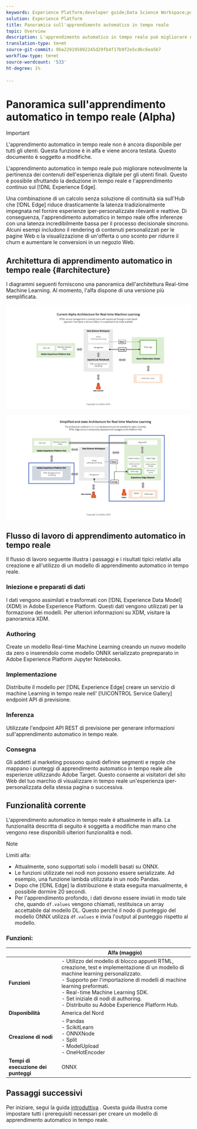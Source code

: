 ```yaml
---
keywords: Experience Platform;developer guide;Data Science Workspace;popular topics;Real time machine learning;
solution: Experience Platform
title: Panoramica sull'apprendimento automatico in tempo reale
topic: Overview
description: L'apprendimento automatico in tempo reale può migliorare notevolmente la pertinenza dei contenuti dell'esperienza digitale per gli utenti finali. Questo è possibile sfruttando la deduzione in tempo reale e l'apprendimento continuo su Experience Edge.
translation-type: tm+mt
source-git-commit: 9ba229195892245d29fb4f17b9f2e5cd6c6ea567
workflow-type: tm+mt
source-wordcount: '533'
ht-degree: 1%

---
```



# Panoramica sull&#39;apprendimento automatico in tempo reale (Alpha)

>[!IMPORTANT]
>
>L&#39;apprendimento automatico in tempo reale non è ancora disponibile per tutti gli utenti. Questa funzione è in alfa e viene ancora testata. Questo documento è soggetto a modifiche.

L&#39;apprendimento automatico in tempo reale può migliorare notevolmente la pertinenza dei contenuti dell&#39;esperienza digitale per gli utenti finali. Questo è possibile sfruttando la deduzione in tempo reale e l&#39;apprendimento continuo sul [!DNL Experience Edge].

Una combinazione di un calcolo senza soluzione di continuità sia sull&#39;Hub che [!DNL Edge] riduce drasticamente la latenza tradizionalmente impegnata nel fornire esperienze iper-personalizzate rilevanti e reattive. Di conseguenza, l&#39;apprendimento automatico in tempo reale offre inferenze con una latenza incredibilmente bassa per il processo decisionale sincrono. Alcuni esempi includono il rendering di contenuti personalizzati per le pagine Web o la visualizzazione di un&#39;offerta o uno sconto per ridurre il churn e aumentare le conversioni in un negozio Web.

## Architettura di apprendimento automatico in tempo reale {#architecture}

I diagrammi seguenti forniscono una panoramica dell&#39;architettura Real-time Machine Learning. Al momento, l&#39;alfa dispone di una versione più semplificata.

![arco alfa](../images/rtml/alpha-arch.png)

![Panoramica semplificata](../images/rtml/end-to-end-arch.png)

## Flusso di lavoro di apprendimento automatico in tempo reale

Il flusso di lavoro seguente illustra i passaggi e i risultati tipici relativi alla creazione e all&#39;utilizzo di un modello di apprendimento automatico in tempo reale.

### Iniezione e preparati di dati

I dati vengono assimilati e trasformati con [!DNL Experience Data Model] (XDM) in Adobe Experience Platform. Questi dati vengono utilizzati per la formazione dei modelli. Per ulteriori informazioni su XDM, visitare la panoramica [](../../xdm/home.md)XDM.

### Authoring  

Create un modello Real-time Machine Learning creando un nuovo modello da zero o inserendolo come modello ONNX serializzato prepreparato in Adobe Experience Platform Jupyter Notebooks.

### Implementazione

Distribuite il modello per [!DNL Experience Edge] creare un servizio di machine Learning in tempo reale nell&#39; [!UICONTROL Service Gallery] endpoint API di previsione.

### Inferenza

Utilizzate l&#39;endpoint API REST di previsione per generare informazioni sull&#39;apprendimento automatico in tempo reale.

### Consegna

Gli addetti al marketing possono quindi definire segmenti e regole che mappano i punteggi di apprendimento automatico in tempo reale alle esperienze utilizzando  Adobe Target. Questo consente ai visitatori del sito Web del tuo marchio di visualizzare in tempo reale un&#39;esperienza iper-personalizzata della stessa pagina o successiva.

## Funzionalità corrente

L&#39;apprendimento automatico in tempo reale è attualmente in alfa. La funzionalità descritta di seguito è soggetta a modifiche man mano che vengono rese disponibili ulteriori funzionalità e nodi.

>[!NOTE]
>
> Limiti alfa:
> - Attualmente, sono supportati solo i modelli basati su ONNX.
> - Le funzioni utilizzate nei nodi non possono essere serializzate. Ad esempio, una funzione lambda utilizzata in un nodo Pandas.
> - Dopo che [!DNL Edge] la distribuzione è stata eseguita manualmente, è possibile dormire 20 secondi.
> - Per l&#39;apprendimento profondo, i dati devono essere inviati in modo tale che, quando `df.values` vengono chiamati, restituisca un array accettabile dal modello DL. Questo perché il nodo di punteggio del modello ONNX utilizza `df.values` e invia l&#39;output al punteggio rispetto al modello.



### Funzioni:

|  | Alfa (maggio) |
| --- | --- |
| **Funzioni** | - Utilizzo del modello di blocco appunti RTML, creazione, test e implementazione di un modello di machine learning personalizzato. <br> - Supporto per l&#39;importazione di modelli di machine learning preformati. <br> - Real-time Machine Learning SDK. <br> - Set iniziale di nodi di authoring. <br> - Distribuito su Adobe Experience Platform Hub. |
| **Disponibilità** | America del Nord |
| **Creazione di nodi** | - Pandas <br> - ScikitLearn <br> - ONNXNode <br> - Split <br> - ModelUpload <br> - OneHotEncoder |
| **Tempi di esecuzione dei punteggi** | ONNX |

## Passaggi successivi

Per iniziare, segui la guida [introduttiva](./getting-started.md) . Questa guida illustra come impostare tutti i prerequisiti necessari per creare un modello di apprendimento automatico in tempo reale.

